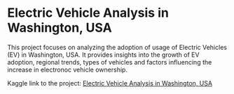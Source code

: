 # Electric Vehicle Analysis in Washington, USA

This project focuses on analyzing the adoption of usage of Electric Vehicles (EV) in Washington, USA. It provides insights into the growth of EV adoption, regional trends, types of vehicles and factors influencing the increase in electronoc vehicle ownership.

Kaggle link to the project: [Electric Vehicle Analysis in Washington, USA](https://www.kaggle.com/code/ngocthuy/ev-analysis)
